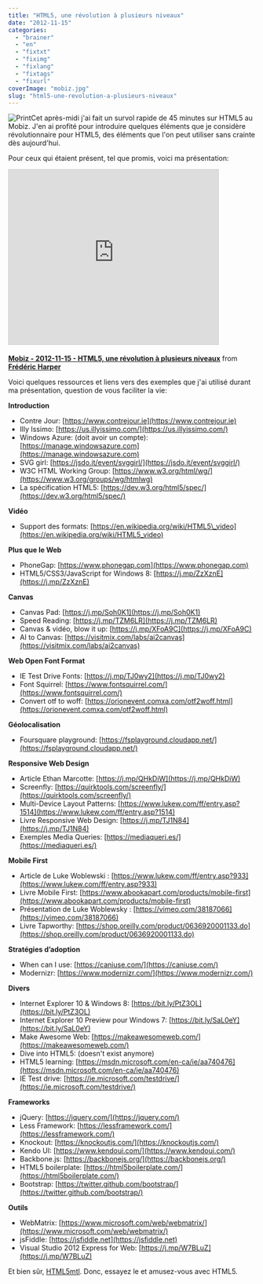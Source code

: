 ```yaml
---
title: "HTML5, une révolution à plusieurs niveaux"
date: "2012-11-15"
categories: 
  - "brainer"
  - "en"
  - "fixtxt"
  - "fiximg"
  - "fixlang"
  - "fixtags"
  - "fixurl"
coverImage: "mobiz.jpg"
slug: "html5-une-revolution-a-plusieurs-niveaux"
---
```


![](images/mobiz.jpg "Print")Cet après-midi j'ai fait un survol rapide de 45 minutes sur HTML5 au Mobiz. J'en ai profité pour introduire quelques éléments que je considère révolutionnaire pour HTML5, des éléments que l'on peut utiliser sans crainte dès aujourd'hui.

Pour ceux qui étaient présent, tel que promis, voici ma présentation:

<iframe style="border: 1px solid #CCC; border-width: 1px; margin-bottom: 5px; max-width: 100%;" src="https://www.slideshare.net/slideshow/embed_code/key/CAhO8YUp5eRX1C" width="427" height="356" frameborder="0" marginwidth="0" marginheight="0" scrolling="no" allowfullscreen="allowfullscreen"></iframe>

**[Mobiz - 2012-11-15 - HTML5, une révolution à plusieurs niveaux](https://www.slideshare.net/fredericharper/mobiz-20121115-html5-une-rvolution-plusieurs-niveaux "Mobiz - 2012-11-15 - HTML5, une révolution à plusieurs niveaux")** from **[Frédéric Harper](https://www.slideshare.net/fredericharper)**

Voici quelques ressources et liens vers des exemples que j'ai utilisé durant ma présentation, question de vous faciliter la vie:

**Introduction**

- Contre Jour: [https://www.contrejour.ie](https://www.contrejour.ie)
- Illy Issimo: [https://us.illyissimo.com/](https://us.illyissimo.com/)
- Windows Azure: (doit avoir un compte): [https://manage.windowsazure.com](https://manage.windowsazure.com)
- SVG girl: [https://jsdo.it/event/svggirl/](https://jsdo.it/event/svggirl/)
- W3C HTML Working Group: [https://www.w3.org/html/wg/](https://www.w3.org/groups/wg/htmlwg)
- La spécification HTML5: [https://dev.w3.org/html5/spec/](https://dev.w3.org/html5/spec/)

**Vidéo**

- Support des formats: [https://en.wikipedia.org/wiki/HTML5\_video](https://en.wikipedia.org/wiki/HTML5_video)

**Plus que le Web**

- PhoneGap: [https://www.phonegap.com](https://www.phonegap.com)
- HTML5/CSS3/JavaScript for Windows 8: [https://j.mp/ZzXznE](https://j.mp/ZzXznE)

**Canvas**

- Canvas Pad: [https://j.mp/Soh0K1](https://j.mp/Soh0K1)
- Speed Reading: [https://j.mp/TZM6LR](https://j.mp/TZM6LR)
- Canvas & vidéo, blow it up: [https://j.mp/XFoA9C](https://j.mp/XFoA9C)
- AI to Canvas: [https://visitmix.com/labs/ai2canvas](https://visitmix.com/labs/ai2canvas)

**Web Open Font Format**

- IE Test Drive Fonts: [https://j.mp/TJ0wy2](https://j.mp/TJ0wy2)
- Font Squirrel: [https://www.fontsquirrel.com/](https://www.fontsquirrel.com/)
- Convert otf to woff: [https://orionevent.comxa.com/otf2woff.html](https://orionevent.comxa.com/otf2woff.html)

**Géolocalisation**

- Foursquare playground: [https://fsplayground.cloudapp.net/](https://fsplayground.cloudapp.net/)

**Responsive Web Design**

- Article Ethan Marcotte: [https://j.mp/QHkDiW](https://j.mp/QHkDiW)
- Screenfly: [https://quirktools.com/screenfly/](https://quirktools.com/screenfly/)
- Multi-Device Layout Patterns: [https://www.lukew.com/ff/entry.asp?1514](https://www.lukew.com/ff/entry.asp?1514)
- Livre Responsive Web Design: [https://j.mp/TJ1N84](https://j.mp/TJ1N84)
- Exemples Media Queries: [https://mediaqueri.es/](https://mediaqueri.es/)

**Mobile First**

- Article de Luke Woblewski : [https://www.lukew.com/ff/entry.asp?933](https://www.lukew.com/ff/entry.asp?933)
- Livre Mobile First: [https://www.abookapart.com/products/mobile-first](https://www.abookapart.com/products/mobile-first)
- Présentation de Luke Woblewsky : [https://vimeo.com/38187066](https://vimeo.com/38187066)
- Livre Tapworthy: [https://shop.oreilly.com/product/0636920001133.do](https://shop.oreilly.com/product/0636920001133.do)

**Stratégies d’adoption**

- When can I use: [https://caniuse.com/](https://caniuse.com/)
- Modernizr: [https://www.modernizr.com/](https://www.modernizr.com/)

**Divers**

- Internet Explorer 10 & Windows 8: [https://bit.ly/PtZ3OL](https://bit.ly/PtZ3OL)
- Internet Explorer 10 Preview pour Windows 7: [https://bit.ly/SaL0eY](https://bit.ly/SaL0eY)
- Make Awesome Web: [https://makeawesomeweb.com/](https://makeawesomeweb.com/)
- Dive into HTML5: (doesn't exist anymore)
- HTML5 learning: [https://msdn.microsoft.com/en-ca/ie/aa740476](https://msdn.microsoft.com/en-ca/ie/aa740476)
- IE Test drive: [https://ie.microsoft.com/testdrive/](https://ie.microsoft.com/testdrive/)

**Frameworks**

- jQuery: [https://jquery.com/](https://jquery.com/)
- Less Framework: [https://lessframework.com/](https://lessframework.com/)
- Knockout: [https://knockoutjs.com/](https://knockoutjs.com/)
- Kendo UI: [https://www.kendoui.com/](https://www.kendoui.com/)
- Backbone.js: [https://backbonejs.org/](https://backbonejs.org/)
- HTML5 boilerplate: [https://html5boilerplate.com/](https://html5boilerplate.com/)
- Bootstrap: [https://twitter.github.com/bootstrap/](https://twitter.github.com/bootstrap/)

**Outils**

- WebMatrix: [https://www.microsoft.com/web/webmatrix/](https://www.microsoft.com/web/webmatrix/)
- jsFiddle: [https://jsfiddle.net](https://jsfiddle.net)
- Visual Studio 2012 Express for Web: [https://j.mp/W7BLuZ](https://j.mp/W7BLuZ)

Et bien sûr, [HTML5mtl](https://html5mtl.ca). Donc, essayez le et amusez-vous avec HTML5.
